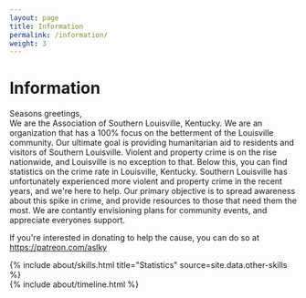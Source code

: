 ```yaml
---
layout: page
title: Information
permalink: /information/
weight: 3
---
```


<link rel="shortcut icon" type="image/x-icon" href="{{ "/images/favicon.ico" | prepend: site.baseurl }}" >

# **Information**

Seasons greetings,<br>
We are the Association of Southern Louisville, Kentucky. We are an organization that has a 100% focus on the betterment of the Louisville community. Our ultimate goal is providing humanitarian aid to residents and visitors of Southern Louisville. Violent and property crime is on the rise nationwide, and Louisville is no exception to that. Below this, you can find statistics on the crime rate in Louisville, Kentucky. Southern Louisville has unfortunately experienced more violent and property crime in the recent years, and we're here to help. Our primary objective is to spread awareness about this spike in crime, and provide resources to those that need them the most. We are contantly envisioning plans for community events, and appreciate everyones support.<br>

If you're interested in donating to help the cause, you can do so at https://patreon.com/aslky

<div class="row">
{% include about/skills.html title="Statistics" source=site.data.other-skills %}
</div>

<div class="row">
{% include about/timeline.html %}
</div>

<script>
document.addEventListener("DOMContentLoaded", function() {
    var attribution = document.getElementById("attribution");
    if (attribution) {
        attribution.style.display = "none";
    }
});    
</script>
